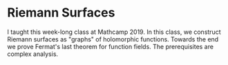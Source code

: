 # Riemann Surfaces

I taught this week-long class at Mathcamp 2019.
In this class, we construct Riemann surfaces as "graphs" of holomorphic functions.
Towards the end we prove Fermat's last theorem for function fields.
The prerequisites are complex analysis.
